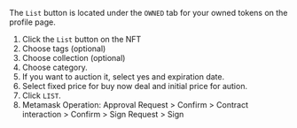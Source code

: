 The `List` button is located under the `OWNED` tab for your owned tokens on the profile page.

1. Click the `List` button on the NFT
2. Choose tags (optional)
3. Choose collection (optional)
4. Choose category.
5. If you want to auction it, select yes and expiration date.
6. Select fixed price for buy now deal and initial price for aution.
7. Click `LIST`.
8. Metamask Operation: Approval Request > Confirm > Contract interaction > Confirm > Sign Request > Sign
